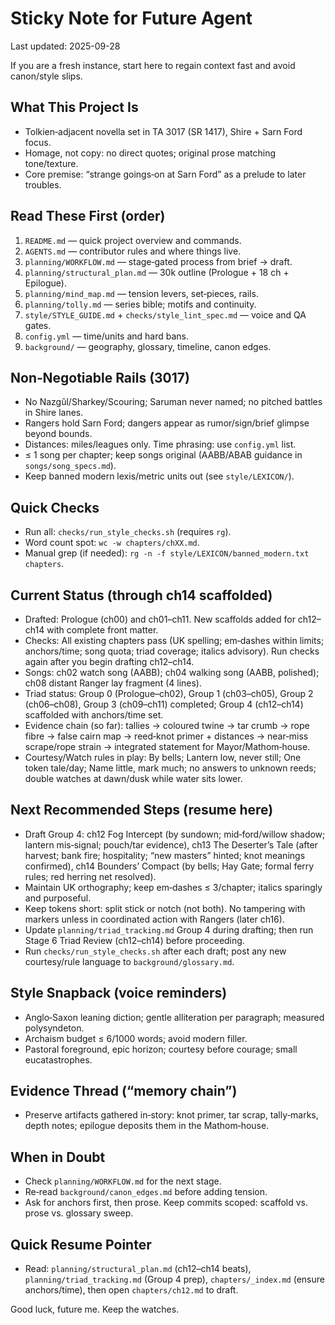 # Sticky Note for Future Agent
Last updated: 2025-09-28

If you are a fresh instance, start here to regain context fast and avoid canon/style slips.

## What This Project Is
- Tolkien‑adjacent novella set in TA 3017 (SR 1417), Shire + Sarn Ford focus.
- Homage, not copy: no direct quotes; original prose matching tone/texture.
- Core premise: “strange goings‑on at Sarn Ford” as a prelude to later troubles.

## Read These First (order)
1) `README.md` — quick project overview and commands.
2) `AGENTS.md` — contributor rules and where things live.
3) `planning/WORKFLOW.md` — stage‑gated process from brief → draft.
4) `planning/structural_plan.md` — 30k outline (Prologue + 18 ch + Epilogue).
5) `planning/mind_map.md` — tension levers, set‑pieces, rails.
6) `planning/tolly.md` — series bible; motifs and continuity.
7) `style/STYLE_GUIDE.md` + `checks/style_lint_spec.md` — voice and QA gates.
8) `config.yml` — time/units and hard bans.
9) `background/` — geography, glossary, timeline, canon edges.

## Non‑Negotiable Rails (3017)
- No Nazgûl/Sharkey/Scouring; Saruman never named; no pitched battles in Shire lanes.
- Rangers hold Sarn Ford; dangers appear as rumor/sign/brief glimpse beyond bounds.
- Distances: miles/leagues only. Time phrasing: use `config.yml` list.
- ≤ 1 song per chapter; keep songs original (AABB/ABAB guidance in `songs/song_specs.md`).
- Keep banned modern lexis/metric units out (see `style/LEXICON/`).

## Quick Checks
- Run all: `checks/run_style_checks.sh` (requires `rg`).
- Word count spot: `wc -w chapters/chXX.md`.
- Manual grep (if needed): `rg -n -f style/LEXICON/banned_modern.txt chapters`.

## Current Status (through ch14 scaffolded)
- Drafted: Prologue (ch00) and ch01–ch11. New scaffolds added for ch12–ch14 with complete front matter.
- Checks: All existing chapters pass (UK spelling; em‑dashes within limits; anchors/time; song quota; triad coverage; italics advisory). Run checks again after you begin drafting ch12–ch14.
- Songs: ch02 watch song (AABB); ch04 walking song (AABB, polished); ch08 distant Ranger lay fragment (4 lines).
- Triad status: Group 0 (Prologue–ch02), Group 1 (ch03–ch05), Group 2 (ch06–ch08), Group 3 (ch09–ch11) completed; Group 4 (ch12–ch14) scaffolded with anchors/time set.
- Evidence chain (so far): tallies → coloured twine → tar crumb → rope fibre → false cairn map → reed‑knot primer + distances → near‑miss scrape/rope strain → integrated statement for Mayor/Mathom‑house.
- Courtesy/Watch rules in play: By bells; Lantern low, never still; One token tale/day; Name little, mark much; no answers to unknown reeds; double watches at dawn/dusk while water sits lower.

## Next Recommended Steps (resume here)
- Draft Group 4: ch12 Fog Intercept (by sundown; mid‑ford/willow shadow; lantern mis‑signal; pouch/tar evidence), ch13 The Deserter’s Tale (after harvest; bank fire; hospitality; “new masters” hinted; knot meanings confirmed), ch14 Bounders’ Compact (by bells; Hay Gate; formal ferry rules; red herring net resolved).
- Maintain UK orthography; keep em‑dashes ≤ 3/chapter; italics sparingly and purposeful.
- Keep tokens short: split stick or notch (not both). No tampering with markers unless in coordinated action with Rangers (later ch16).
- Update `planning/triad_tracking.md` Group 4 during drafting; then run Stage 6 Triad Review (ch12–ch14) before proceeding.
- Run `checks/run_style_checks.sh` after each draft; post any new courtesy/rule language to `background/glossary.md`.

## Style Snapback (voice reminders)
- Anglo‑Saxon leaning diction; gentle alliteration per paragraph; measured polysyndeton.
- Archaism budget ≤ 6/1000 words; avoid modern filler.
- Pastoral foreground, epic horizon; courtesy before courage; small eucatastrophes.

## Evidence Thread (“memory chain”)
- Preserve artifacts gathered in‑story: knot primer, tar scrap, tally‑marks, depth notes; epilogue deposits them in the Mathom‑house.

## When in Doubt
- Check `planning/WORKFLOW.md` for the next stage.
- Re‑read `background/canon_edges.md` before adding tension.
- Ask for anchors first, then prose. Keep commits scoped: scaffold vs. prose vs. glossary sweep.

## Quick Resume Pointer
- Read: `planning/structural_plan.md` (ch12–ch14 beats), `planning/triad_tracking.md` (Group 4 prep), `chapters/_index.md` (ensure anchors/time), then open `chapters/ch12.md` to draft.

Good luck, future me. Keep the watches.
